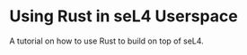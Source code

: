 <!--
     Copyright 2024, Colias Group, LLC

     SPDX-License-Identifier: CC-BY-SA-4.0
-->

# Using Rust in seL4 Userspace

A tutorial on how to use Rust to build on top of seL4.
